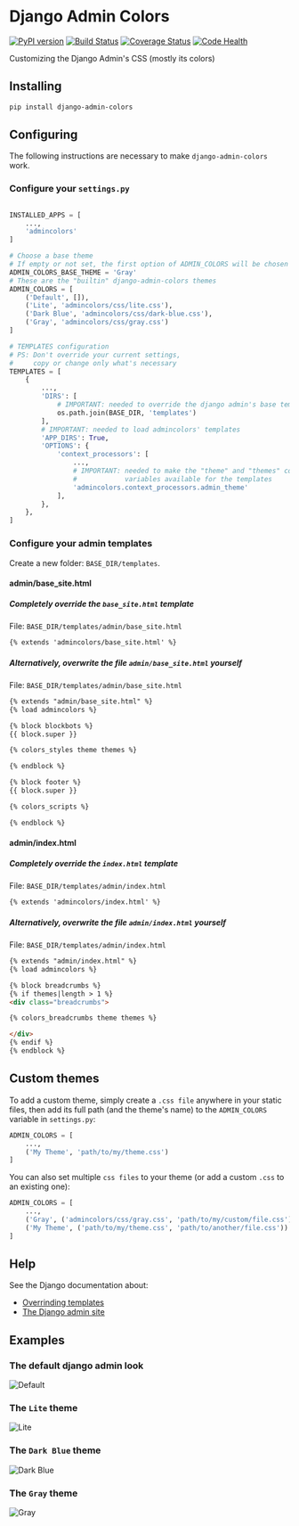 # Django Admin Colors

[![PyPI version](https://badge.fury.io/py/django-admin-colors.svg)](https://badge.fury.io/py/django-admin-colors)
[![Build Status](https://circleci.com/gh/victorfsf/django-admin-colors/tree/master.svg?style=shield)](https://circleci.com/gh/victorfsf/django-admin-colors)
[![Coverage Status](https://coveralls.io/repos/github/victorfsf/django-admin-colors/badge.svg)](https://coveralls.io/github/victorfsf/django-admin-colors)
[![Code Health](https://landscape.io/github/victorfsf/django-admin-colors/master/landscape.svg?style=flat)](https://landscape.io/github/victorfsf/django-admin-colors/master)

Customizing the Django Admin's CSS (mostly its colors)

## Installing

```bash
pip install django-admin-colors
```

## Configuring

The following instructions are necessary to make `django-admin-colors` work.

### Configure your `settings.py`

```python

INSTALLED_APPS = [
    ...,
    'admincolors'
]

# Choose a base theme
# If empty or not set, the first option of ADMIN_COLORS will be chosen
ADMIN_COLORS_BASE_THEME = 'Gray'
# These are the "builtin" django-admin-colors themes
ADMIN_COLORS = [
    ('Default', []),
    ('Lite', 'admincolors/css/lite.css'),
    ('Dark Blue', 'admincolors/css/dark-blue.css'),
    ('Gray', 'admincolors/css/gray.css')
]

# TEMPLATES configuration
# PS: Don't override your current settings,
#     copy or change only what's necessary
TEMPLATES = [
    {
        ...,
        'DIRS': [
            # IMPORTANT: needed to override the django admin's base templates.
            os.path.join(BASE_DIR, 'templates')
        ],
        # IMPORTANT: needed to load admincolors' templates
        'APP_DIRS': True,
        'OPTIONS': {
            'context_processors': [
                ...,
                # IMPORTANT: needed to make the "theme" and "themes" context
                #            variables available for the templates
                'admincolors.context_processors.admin_theme'
            ],
        },
    },
]
```

### Configure your admin templates

Create a new folder: `BASE_DIR/templates`.

#### admin/base_site.html

##### Completely override the `base_site.html` template

File: `BASE_DIR/templates/admin/base_site.html`

```html
{% extends 'admincolors/base_site.html' %}
```

##### Alternatively, overwrite the file `admin/base_site.html` yourself

File: `BASE_DIR/templates/admin/base_site.html`

```html
{% extends "admin/base_site.html" %}
{% load admincolors %}

{% block blockbots %}
{{ block.super }}

{% colors_styles theme themes %}

{% endblock %}

{% block footer %}
{{ block.super }}

{% colors_scripts %}

{% endblock %}
```

#### admin/index.html

##### Completely override the `index.html` template

File: `BASE_DIR/templates/admin/index.html`

```html
{% extends 'admincolors/index.html' %}
```

##### Alternatively, overwrite the file `admin/index.html` yourself

File: `BASE_DIR/templates/admin/index.html`

```html
{% extends "admin/index.html" %}
{% load admincolors %}

{% block breadcrumbs %}
{% if themes|length > 1 %}
<div class="breadcrumbs">

{% colors_breadcrumbs theme themes %}

</div>
{% endif %}
{% endblock %}
```

## Custom themes

To add a custom theme, simply create a `.css file` anywhere in your static files, then add its full path (and the theme's name) to the `ADMIN_COLORS` variable in `settings.py`:

```python
ADMIN_COLORS = [
    ...,
    ('My Theme', 'path/to/my/theme.css')
]
```

You can also set multiple `css files` to your theme (or add a custom `.css` to an existing one):

```python
ADMIN_COLORS = [
    ...,
    ('Gray', ('admincolors/css/gray.css', 'path/to/my/custom/file.css')),
    ('My Theme', ('path/to/my/theme.css', 'path/to/another/file.css'))
]
```

## Help

See the Django documentation about:

- [Overrinding templates](https://docs.djangoproject.com/en/2.0/howto/overriding-templates/)
- [The Django admin site](https://docs.djangoproject.com/en/2.0/ref/contrib/admin/)

## Examples

### The default django admin look

![Default](https://github.com/victorfsf/django-admin-colors/raw/master/screenshots/default.png)

### The `Lite` theme

![Lite](https://github.com/victorfsf/django-admin-colors/raw/master/screenshots/lite.png)

### The `Dark Blue` theme

![Dark Blue](https://github.com/victorfsf/django-admin-colors/raw/master/screenshots/darkblue.png)

### The `Gray` theme

![Gray](https://github.com/victorfsf/django-admin-colors/raw/master/screenshots/gray.png)
